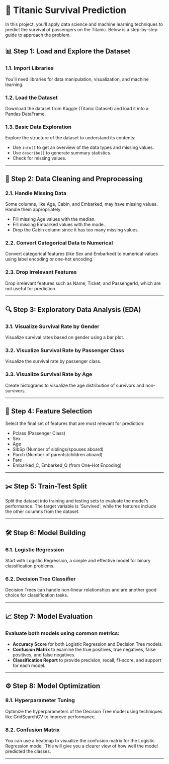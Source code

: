 # 🚢 Titanic Survival Prediction

In this project, you'll apply data science and machine learning techniques to predict the survival of passengers on the Titanic. Below is a step-by-step guide to approach the problem.

## 📊 Step 1: Load and Explore the Dataset

### 1.1. Import Libraries
You'll need libraries for data manipulation, visualization, and machine learning.

### 1.2. Load the Dataset
Download the dataset from Kaggle (Titanic Dataset) and load it into a Pandas DataFrame.

### 1.3. Basic Data Exploration
Explore the structure of the dataset to understand its contents:
- Use `info()` to get an overview of the data types and missing values.
- Use `describe()` to generate summary statistics.
- Check for missing values.

---

## 🧹 Step 2: Data Cleaning and Preprocessing

### 2.1. Handle Missing Data
Some columns, like Age, Cabin, and Embarked, may have missing values. Handle them appropriately:
- Fill missing Age values with the median.
- Fill missing Embarked values with the mode.
- Drop the Cabin column since it has too many missing values.

### 2.2. Convert Categorical Data to Numerical
Convert categorical features (like Sex and Embarked) to numerical values using label encoding or one-hot encoding.

### 2.3. Drop Irrelevant Features
Drop irrelevant features such as Name, Ticket, and PassengerId, which are not useful for prediction.

---

## 🔍 Step 3: Exploratory Data Analysis (EDA)

### 3.1. Visualize Survival Rate by Gender
Visualize survival rates based on gender using a bar plot.

### 3.2. Visualize Survival Rate by Passenger Class
Visualize the survival rate by passenger class.

### 3.3. Visualize Survival Rate by Age
Create histograms to visualize the age distribution of survivors and non-survivors.

---

## 🔑 Step 4: Feature Selection
Select the final set of features that are most relevant for prediction:
- Pclass (Passenger Class)
- Sex
- Age
- SibSp (Number of siblings/spouses aboard)
- Parch (Number of parents/children aboard)
- Fare
- Embarked_C, Embarked_Q (from One-Hot Encoding)

---

## ✂️ Step 5: Train-Test Split
Split the dataset into training and testing sets to evaluate the model's performance. The target variable is 'Survived', while the features include the other columns from the dataset.

---

## 🛠️ Step 6: Model Building

### 6.1. Logistic Regression
Start with Logistic Regression, a simple and effective model for binary classification problems.

### 6.2. Decision Tree Classifier
Decision Trees can handle non-linear relationships and are another good choice for classification tasks.

---

## 📈 Step 7: Model Evaluation

### Evaluate both models using common metrics:
- **Accuracy Score** for both Logistic Regression and Decision Tree models.
- **Confusion Matrix** to examine the true positives, true negatives, false positives, and false negatives.
- **Classification Report** to provide precision, recall, f1-score, and support for each model.

---

## ⚙️ Step 8: Model Optimization

### 8.1. Hyperparameter Tuning
Optimize the hyperparameters of the Decision Tree model using techniques like GridSearchCV to improve performance.

### 8.2. Confusion Matrix
You can use a heatmap to visualize the confusion matrix for the Logistic Regression model. This will give you a clearer view of how well the model predicted the classes.

---






